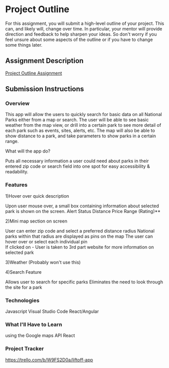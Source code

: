 # Project Outline
For this assignment, you will submit a high-level outline of your project. This can, and likely will, change over time. In particular, your mentor will provide direction and feedback to help sharpen your ideas. So don't worry if you feel unsure about some aspects of the outline or if you have to change some things later.

## Assignment Description
[Project Outline Assignment](https://education.launchcode.org/liftoff/modules/assignments/project-outline)

## Submission Instructions

### Overview

This app will allow the users to quickly search for basic data on all National Parks either from a map or search. The user will be able to see basic weather from the map view, or drill into a certain park to see more detail of each park such as events, sites, alerts, etc. The map will also be able to show distance to a park, and take parameters to show parks in a certain range. 

What will the app do? 

Puts all necessary information a user could need about parks in their entered zip code or search field into one spot for easy accessibility & readability. 

### Features

1)Hover over quick description 

Upon user mouse over, a small box containing information about selected park is shown on the screen. 
Alert Status 
Distance 
Price Range 
(Rating)** 

2)Mini map section on screen 

User can enter zip code and select a preferred distance radius 
National parks within that radius are displayed as pins on the map 
The user can hover over or select each individual pin  
If clicked on - User is taken to 3rd part website for more information on selected park 

3)Weather  (Probably won't use this)

4)Search Feature 

Allows user to search for specific parks 
Eliminates the need to look through the site for a park  

### Technologies
Javascript
Visual Studio Code
React/Angular

### What I'll Have to Learn
using the Google maps API
React

### Project Tracker
https://trello.com/b/W9FS2D0a/liftoff-app
